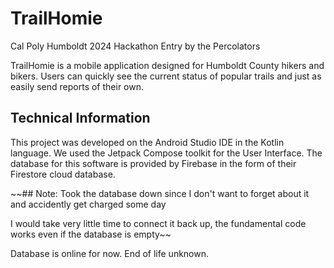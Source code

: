 # TrailHomie 
Cal Poly Humboldt 2024 Hackathon Entry by the Percolators

TrailHomie is a mobile application designed for Humboldt County hikers and bikers.
Users can quickly see the current status of popular trails and just as easily send reports of their own.

## Technical Information
This project was developed on the Android Studio IDE in the Kotlin language. We used the Jetpack Compose toolkit for the User Interface.
The database for this software is provided by Firebase in the form of their Firestore cloud database.

~~## Note: Took the database down since I don't want to forget about it and accidently get charged some day

I would take very little time to connect it back up, the fundamental code works even if the database is empty~~

Database is online for now. End of life unknown. 